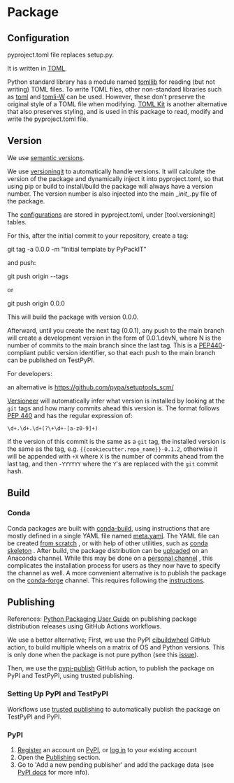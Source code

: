 # Package


## Configuration
pyproject.toml file replaces setup.py.

It is written in [TOML](https://github.com/toml-lang/toml).

Python standard library has a module named [tomllib](https://docs.python.org/3/library/tomllib.html) 
for reading (but not writing) TOML files.
To write TOML files, other non-standard libraries such as
[toml](https://github.com/uiri/toml) and [tomli-W](https://github.com/hukkin/tomli-w) can be used.
However, these don't preserve the original style of a TOML file when modifying.
[TOML Kit](https://github.com/sdispater/tomlkit) is another alternative that also preserves styling,
and is used in this package to read, modify and write the pyproject.toml file.


## Version


We use [semantic versions](https://semver.org/).

We use [versioningit](https://github.com/jwodder/versioningit) to automatically handle versions.
It will calculate the version of the package and dynamically inject it into pyproject.toml, so that using pip or build
to install/build the package will always have a version number. The version number is also injected into the main
\__init\__.py file of the package.

The [configurations](https://versioningit.readthedocs.io/en/stable/configuration.html) 
are stored in pyproject.toml, under \[tool.versioningit] tables.

For this, after the initial commit to your repository, create a tag:

git tag -a 0.0.0 -m "Initial template by PyPackIT"

and push:

git push origin --tags

or 

git push origin 0.0.0


This will build the package with version 0.0.0.

Afterward, until you create the next tag (0.0.1), any push to the main branch will create a development version
in the form of 0.0.1.devN, where N is the number of commits to the main branch since the last tag.
This is a [PEP440](https://peps.python.org/pep-0440/#public-version-identifiers)-compliant public version identifier, 
so that each push to the main branch can be published on TestPyPI. 


For developers:

an alternative is https://github.com/pypa/setuptools_scm/

[Versioneer](https://github.com/warner/python-versioneer) will automatically infer what version 
is installed by looking at the `git` tags and how many commits ahead this version is. The format follows 
[PEP 440](https://www.python.org/dev/peps/pep-0440/) and has the regular expression of:
```
\d+.\d+.\d+(?\+\d+-[a-z0-9]+)
```
If the version of this commit is the same as a `git` tag, the installed version is the same as the tag, 
e.g. `{{cookiecutter.repo_name}}-0.1.2`, otherwise it will be appended with `+X` where `X` is the number of commits 
ahead from the last tag, and then `-YYYYYY` where the `Y`'s are replaced with the `git` commit hash.


## Build

### Conda
Conda packages are built with [conda-build](https://docs.conda.io/projects/conda-build/),
using instructions that are mostly defined in a single YAML file named 
[meta.yaml](https://conda.io/projects/conda-build/en/stable/resources/define-metadata.html).
The YAML file can be created [from scratch](https://docs.conda.io/projects/conda-build/en/stable/user-guide/tutorials/build-pkgs.html)
, or with help of other utilities, such as [conda skeleton](https://docs.conda.io/projects/conda-build/en/stable/user-guide/tutorials/build-pkgs-skeleton.html)
. After build, the package distribution can be 
[uploaded](https://docs.anaconda.com/free/anacondaorg/user-guide/tasks/work-with-packages/#uploading-packages) 
on an Anaconda channel. While this may be done on a [personal channel](https://docs.conda.io/projects/conda/en/latest/user-guide/tasks/create-custom-channels.html)
, this complicates the installation process for users as they now have to specify the channel as well.
A more convenient alternative is to publish the package on the [conda-forge](https://conda-forge.org/) channel.
This requires following the [instructions](https://conda-forge.org/docs/maintainer/adding_pkgs.html).




## Publishing
References:
[Python Packaging User Guide](https://packaging.python.org/en/latest/guides/publishing-package-distribution-releases-using-github-actions-ci-cd-workflows/)
on publishing package distribution releases using GitHub Actions workflows.

We use a better alternative; First, we use the PyPI [cibuildwheel](https://github.com/pypa/cibuildwheel) GitHub action,
to build multiple wheels on a matrix of OS and Python versions. This is only done when the package is not pure python (see this [issue](https://github.com/pypa/cibuildwheel/issues/1021)).

Then, we use the [pypi-publish](https://github.com/marketplace/actions/pypi-publish) GitHub action,
to publish the package on PyPI and TestPyPI, using trusted publishing.


### Setting Up PyPI and TestPyPI

Workflows use [trusted publishing](https://docs.pypi.org/trusted-publishers/) to automatically 
publish the package on TestPyPI and PyPI.

### PyPI

1. [Register](https://pypi.org/account/register/) an account on [PyPI](https://pypi.org/),
   or [log in](https://pypi.org/account/login/) to your existing account
2. Open the [Publishing](https://pypi.org/manage/account/publishing/) section.
3. Go to 'Add a new pending publisher' and add the package data 
   (see [PyPI docs](https://docs.pypi.org/trusted-publishers/creating-a-project-through-oidc/) for more info).